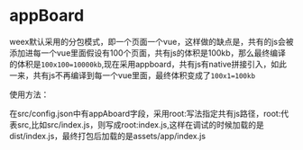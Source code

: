 # appBoard

weex默认采用的分包模式，即一个页面一个vue，这样做的缺点是，共有的js会被添加进每一个vue里面假设有100个页面，共有js的体积是100kb，那么最终编译的体积是`100x100=10000kb`,现在采用appboard，共有js有native拼接引入，如此一来，共有js不再编译到每一个vue里面，最终体积变成了`100x1=100kb`

使用方法：

在src/config.json中有appAboard字段，采用root:写法指定共有js路径，root:代表src,比如src/index.js，则写成root:index.js,这样在调试的时候加载的是dist/index.js，最终打包后加载的是assets/app/index.js

